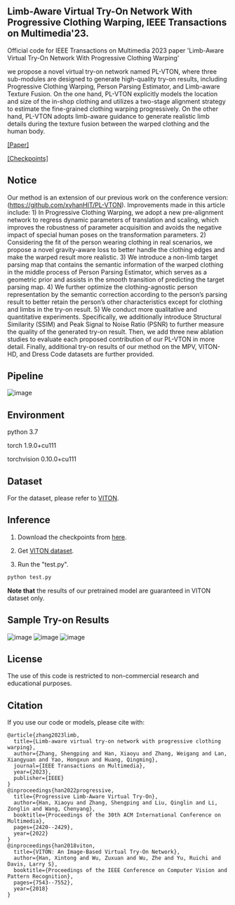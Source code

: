 ## Limb-Aware Virtual Try-On Network With Progressive Clothing Warping, IEEE Transactions on Multimedia'23.
Official code for IEEE Transactions on Multimedia 2023 paper 'Limb-Aware Virtual Try-On Network With Progressive Clothing Warping'

we propose a novel virtual try-on network named PL-VTON, where three sub-modules are designed to generate high-quality try-on results, including Progressive Clothing Warping, Person Parsing Estimator, and Limb-aware Texture Fusion. On the one hand, PL-VTON explicitly models the location and size of the in-shop clothing and utilizes a two-stage alignment strategy to estimate the fine-grained clothing warping progressively. On the other hand, PL-VTON adopts limb-aware guidance to generate realistic limb details during the texture fusion between the warped clothing and the human body.

[[Paper]](https://ieeexplore.ieee.org/abstract/document/10152500)

[[Checkpoints]](https://drive.google.com/file/d/18KvqkWWbjI_GHkqF5HZes0RNB233DHPG/view?usp=share_link)

## Notice
Our method is an extension of our previous work on the conference version: (https://github.com/xyhanHIT/PL-VTON). Improvements made in this article include: 1) In Progressive Clothing Warping, we adopt a new pre-alignment network to regress dynamic parameters of translation and scaling, which improves the robustness of parameter acquisition and avoids the negative impact of special human poses on the transformation parameters. 2) Considering the fit of the person wearing clothing in real scenarios, we propose a novel gravity-aware loss to better handle the clothing edges and make the warped result more realistic. 3) We introduce a non-limb target parsing map that contains the semantic information of the warped clothing in the middle process of Person Parsing Estimator, which serves as a geometric prior and assists in the smooth transition of predicting the target parsing map. 4) We further optimize the clothing-agnostic person representation by the semantic correction according to the person’s parsing result to better retain the person’s other characteristics except for clothing and limbs in the try-on result. 5) We conduct more qualitative and quantitative experiments. Specifically, we additionally introduce Structural Similarity (SSIM) and Peak Signal to Noise Ratio (PSNR) to further measure the quality of the generated try-on result. Then, we add three new ablation studies to evaluate each proposed contribution of our PL-VTON in more detail. Finally, additional try-on results of our method on the MPV, VITON-HD, and Dress Code datasets are further provided.

## Pipeline
![image](https://github.com/xyhanHIT/PL-VTONv2/blob/main/images/pipeline.png)

## Environment
python 3.7

torch 1.9.0+cu111

torchvision 0.10.0+cu111

## Dataset
For the dataset, please refer to [VITON](https://github.com/xthan/VITON).

## Inference
1. Download the checkpoints from [here](https://drive.google.com/file/d/1kaVWi2zeeeJv5-xs9Ea8oWjzkzKdGeCH/view?usp=sharing).

2. Get [VITON dataset](https://github.com/xthan/VITON).

3. Run the "test.py".
```bash
python test.py
```
**Note that** the results of our pretrained model are guaranteed in VITON dataset only.

## Sample Try-on Results
  
![image](https://github.com/xyhanHIT/PL-VTONv2/blob/main/images/experiment1.png)
![image](https://github.com/xyhanHIT/PL-VTONv2/blob/main/images/experiment2.png)
![image](https://github.com/xyhanHIT/PL-VTONv2/blob/main/images/experiment3.png)

## License
The use of this code is restricted to non-commercial research and educational purposes.

## Citation
If you use our code or models, please cite with:
```
@article{zhang2023limb,
  title={Limb-aware virtual try-on network with progressive clothing warping},
  author={Zhang, Shengping and Han, Xiaoyu and Zhang, Weigang and Lan, Xiangyuan and Yao, Hongxun and Huang, Qingming},
  journal={IEEE Transactions on Multimedia},
  year={2023},
  publisher={IEEE}
}
@inproceedings{han2022progressive,
  title={Progressive Limb-Aware Virtual Try-On},
  author={Han, Xiaoyu and Zhang, Shengping and Liu, Qinglin and Li, Zonglin and Wang, Chenyang},
  booktitle={Proceedings of the 30th ACM International Conference on Multimedia},
  pages={2420--2429},
  year={2022}
}
@inproceedings{han2018viton,
  title={VITON: An Image-Based Virtual Try-On Network},
  author={Han, Xintong and Wu, Zuxuan and Wu, Zhe and Yu, Ruichi and Davis, Larry S},
  booktitle={Proceedings of the IEEE Conference on Computer Vision and Pattern Recognition},
  pages={7543--7552},
  year={2018}
}
```